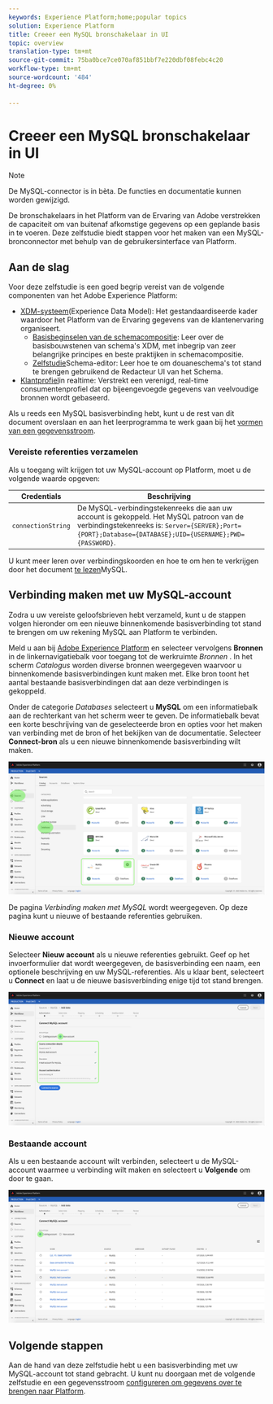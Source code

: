 ```yaml
---
keywords: Experience Platform;home;popular topics
solution: Experience Platform
title: Creeer een MySQL bronschakelaar in UI
topic: overview
translation-type: tm+mt
source-git-commit: 75ba0bce7ce070af851bbf7e220dbf08febc4c20
workflow-type: tm+mt
source-wordcount: '484'
ht-degree: 0%

---
```



# Creeer een MySQL bronschakelaar in UI

> [!NOTE]
> De MySQL-connector is in bèta. De functies en documentatie kunnen worden gewijzigd.

De bronschakelaars in het Platform van de Ervaring van Adobe verstrekken de capaciteit om van buitenaf afkomstige gegevens op een geplande basis in te voeren. Deze zelfstudie biedt stappen voor het maken van een MySQL-bronconnector met behulp van de gebruikersinterface van Platform.

## Aan de slag

Voor deze zelfstudie is een goed begrip vereist van de volgende componenten van het Adobe Experience Platform:

* [XDM-systeem](../../../../../xdm/home.md)(Experience Data Model): Het gestandaardiseerde kader waardoor het Platform van de Ervaring gegevens van de klantenervaring organiseert.
   * [Basisbeginselen van de schemacompositie](../../../../../xdm/schema/composition.md): Leer over de basisbouwstenen van schema&#39;s XDM, met inbegrip van zeer belangrijke principes en beste praktijken in schemacompositie.
   * [Zelfstudie](../../../../../xdm/tutorials/create-schema-ui.md)Schema-editor: Leer hoe te om douaneschema&#39;s tot stand te brengen gebruikend de Redacteur UI van het Schema.
* [Klantprofiel](../../../../../profile/home.md)in realtime: Verstrekt een verenigd, real-time consumentenprofiel dat op bijeengevoegde gegevens van veelvoudige bronnen wordt gebaseerd.

Als u reeds een MySQL basisverbinding hebt, kunt u de rest van dit document overslaan en aan het leerprogramma te werk gaan bij het [vormen van een gegevensstroom](../../dataflow/databases.md).

### Vereiste referenties verzamelen

Als u toegang wilt krijgen tot uw MySQL-account op Platform, moet u de volgende waarde opgeven:

| Credentials | Beschrijving |
| ---------- | ----------- |
| `connectionString` | De MySQL-verbindingstekenreeks die aan uw account is gekoppeld. Het MySQL patroon van de verbindingstekenreeks is: `Server={SERVER};Port={PORT};Database={DATABASE};UID={USERNAME};PWD={PASSWORD}`. |

U kunt meer leren over verbindingskoorden en hoe te om hen te verkrijgen door het document [te lezen](https://dev.mysql.com/doc/connector-net/en/connector-net-connections-string.html)MySQL.

## Verbinding maken met uw MySQL-account

Zodra u uw vereiste geloofsbrieven hebt verzameld, kunt u de stappen volgen hieronder om een nieuwe binnenkomende basisverbinding tot stand te brengen om uw rekening MySQL aan Platform te verbinden.

Meld u aan bij <a href="https://platform.adobe.com" target="_blank">Adobe Experience Platform</a> en selecteer vervolgens **Bronnen** in de linkernavigatiebalk voor toegang tot de werkruimte *Bronnen* . In het scherm *Catalogus* worden diverse bronnen weergegeven waarvoor u binnenkomende basisverbindingen kunt maken met. Elke bron toont het aantal bestaande basisverbindingen dat aan deze verbindingen is gekoppeld.

Onder de categorie *Databases* selecteert u **MySQL** om een informatiebalk aan de rechterkant van het scherm weer te geven. De informatiebalk bevat een korte beschrijving van de geselecteerde bron en opties voor het maken van verbinding met de bron of het bekijken van de documentatie. Selecteer **Connect-bron** als u een nieuwe binnenkomende basisverbinding wilt maken.

![](../../../../images/tutorials/create/my-sql/catalog.png)

De pagina *Verbinding maken met MySQL* wordt weergegeven. Op deze pagina kunt u nieuwe of bestaande referenties gebruiken.

### Nieuwe account

Selecteer **Nieuw account** als u nieuwe referenties gebruikt. Geef op het invoerformulier dat wordt weergegeven, de basisverbinding een naam, een optionele beschrijving en uw MySQL-referenties. Als u klaar bent, selecteert u **Connect** en laat u de nieuwe basisverbinding enige tijd tot stand brengen.

![](../../../../images/tutorials/create/my-sql/new.png)

### Bestaande account

Als u een bestaande account wilt verbinden, selecteert u de MySQL-account waarmee u verbinding wilt maken en selecteert u **Volgende** om door te gaan.

![](../../../../images/tutorials/create/my-sql/existing.png)

## Volgende stappen

Aan de hand van deze zelfstudie hebt u een basisverbinding met uw MySQL-account tot stand gebracht. U kunt nu doorgaan met de volgende zelfstudie en een gegevensstroom [configureren om gegevens over te brengen naar Platform](../../dataflow/databases.md).